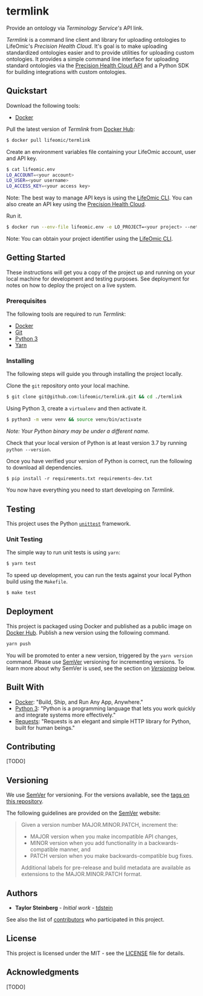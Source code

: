# termlink

Provide an ontology via _Terminology Service's_ API link.

_Termlink_ is a command line client and library for uploading ontologies to LifeOmic's _Precision Health Cloud_. It's goal is to make uploading standardized ontologies easier and to provide utilities for uploading custom ontologies. It provides a simple command line interface for uploading standard ontologies via the [Precision Health Cloud API](https://docs.us.lifeomic.com/) and a Python SDK for building integrations with custom ontologies.

## Quickstart

Download the following tools:

- [Docker](https://docs.docker.com/install/)

Pull the latest version of _Termlink_ from [Docker Hub](https://hub.docker.com/r/lifeomic/termlink):

```sh
$ docker pull lifeomic/termlink
```

Create an environment variables file containing your LifeOmic account, user and API key.

```sh
$ cat lifeomic.env
LO_ACCOUNT=<your account>
LO_USER=<your username>
LO_ACCESS_KEY=<your access key>
```

Note: The best way to manage API keys is using the [LifeOmic CLI](https://github.com/lifeomic/cli). You can also create an API key using the [Precision Health Cloud](https://docs.us.lifeomic.com/user-guides/api-keys/).

Run it.

```sh
$ docker run --env-file lifeomic.env -e LO_PROJECT=<your project> --network=host termlink python -m termlink --help
```

Note: You can obtain your project identifier using the [LifeOmic CLI](https://github.com/lifeomic/cli).

## Getting Started

These instructions will get you a copy of the project up and running on your local machine for development and testing purposes. See deployment for notes on how to deploy the project on a live system.

### Prerequisites

The following tools are required to run _Termlink_:

- [Docker](https://docs.docker.com/install/)
- [Git](https://git-scm.com/)
- [Python 3](https://www.python.org/download/releases/3.0/)
- [Yarn](https://yarnpkg.com/en/)

### Installing

The following steps will guide you through installing the project locally.

Clone the `git` repository onto your local machine.

```sh
$ git clone git@github.com:lifeomic/termlink.git && cd ./termlink
```

Using Python 3, create a `virtualenv` and then activate it.

```sh
$ python3 -m venv venv && source venv/bin/activate
```

_Note: Your Python binary may be under a different name._

Check that your local version of Python is at least version 3.7 by running `python --version`.

Once you have verified your version of Python is correct, run the following to download all dependencies.

```
$ pip install -r requirements.txt requirements-dev.txt
```

You now have everything you need to start developing on _Termlink_. 

## Testing

This project uses the Python [`unittest`](https://docs.python.org/3/library/unittest.html) framework.

### Unit Testing

The simple way to run unit tests is using `yarn`:

```sh
$ yarn test
```

To speed up development, you can run the tests against your local Python build using the `Makefile`.

```sh
$ make test
```

## Deployment

This project is packaged using Docker and published as a public image on [Docker Hub](https://hub.docker.com/r/lifeomic/termlink). Publish a new version using the following command.

```sh
yarn push
```

You will be promoted to enter a new version, triggered by the `yarn version` command. Please use [SemVer](https://semver.org/) versioning for incrementing versions. To learn more about why SemVer is used, see the section on [_Versioning_](##Versioning) below.

## Built With

- [Docker](https://www.docker.com/): "Build, Ship, and Run Any App, Anywhere."
- [Python 3](https://www.python.org/): "Python is a programming language that lets you work quickly and integrate systems more effectively."
- [Requests](http://docs.python-requests.org/en/master/): "Requests is an elegant and simple HTTP library for Python, built for human beings."

## Contributing

[TODO]

## Versioning

We use [SemVer](http://semver.org/) for versioning. For the versions available, see the [tags on this repository](https://github.com/your/project/tags). 

The following guidelines are provided on the [SemVer]((http://semver.org/)) website:

> Given a version number MAJOR.MINOR.PATCH, increment the:
> 
> - MAJOR version when you make incompatible API changes,
> - MINOR version when you add functionality in a backwards-compatible manner, and
> - PATCH version when you make backwards-compatible bug fixes.
> 
> Additional labels for pre-release and build metadata are available as extensions to the MAJOR.MINOR.PATCH format.

## Authors

* **Taylor Steinberg** - *Initial work* - [tdstein](https://github.com/tdstein)

See also the list of [contributors](https://github.com/lifeomic/termlink/contributors) who participated in this project.

## License

This project is licensed under the MIT - see the [LICENSE](LICENSE.txt) file for details.

## Acknowledgments

[TODO]
